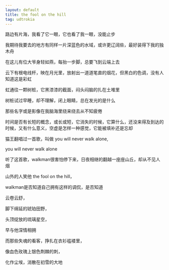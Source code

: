 ```yaml
---
layout: default
title: the fool on the hill
tag: udtrokia
---
```


路边有片海，我看了它一眼，它也看了我一眼，没能止步

我期待我要去的地方有同样一片深蓝色的水域，或许更辽阔些，最好装得下我的独木舟

在这儿有位大爷身轻如燕，每抬一步脚，总要飞到云端上去

云下有根电线杆，映在月光里，放射出一道道笔直的烟花，但黑白的色调，没有人知道这是彩虹

虹通往一颗树桩，它黑漆漆的截面，闷头闷脑的扎在土堆里

树桩试过早睡，却不理解，闭上眼睛，总在发光的是什么

那些名字或是影像在我脑海里绕来绕去从不知疲倦

时间是否有长短的概念，或长或短，它消失的时候，它算什么，还没来得及到达的时候，又有什么意义，空虚是怎样一种感觉，它能被填补还是忘却

猫王翻唱过一首歌，叫做 you will never walk alone, 

you will never walk alone

听了这首歌，walkman很害怕停下来，日夜相继的翻越一座座山丘，却从不见人烟

山外的人笑他 the fool on the hill， 

walkman是否知道自己拥有这样的调侃，是否知道

云卷云舒，

脚下绵延的琥珀田野，

头顶绽放的琉璃星空，

早与他深情相拥

而那些失魂的看客，挣扎在衣衫褴褛里，

像血色玫瑰上银色荆棘的刺，

化作尘埃，消散在初雪的大地
